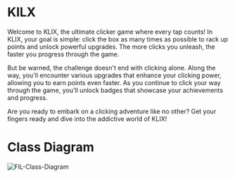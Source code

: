 # KILX

Welcome to KLIX, the ultimate clicker game where every tap counts! In KLIX, your goal is simple: click the box as many times as possible to rack up points and unlock powerful upgrades. The more clicks you unleash, the faster you progress through the game.

But be warned, the challenge doesn't end with clicking alone. Along the way, you'll encounter various upgrades that enhance your clicking power, allowing you to earn points even faster. As you continue to click your way through the game, you'll unlock badges that showcase your achievements and progress.

Are you ready to embark on a clicking adventure like no other? Get your fingers ready and dive into the addictive world of KLIX!

# Class Diagram

![FIL-Class-Diagram](https://github.com/S-erenity/The-Floor-is-Lava/assets/142948455/67058ca2-9109-43a4-be69-a8d522e7e354)
